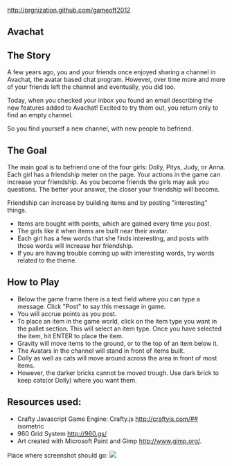 http://prgnization.github.com/gameoff2012

## Avachat

##  The Story

A few years ago, you and your friends once enjoyed sharing a channel in Avachat, the avatar based chat program.
However, over time more and more of your friends left the channel and eventually, you did too.

Today, when you checked your inbox you found an email describing the new features added to Avachat!
Excited to try them out, you return only to find an empty channel.

So you find yourself a new channel, with new people to befriend.   

##  The Goal

The main goal is to befriend one of the four girls: Dolly, Pitys, Judy, or Anna. 
Each girl has a friendship meter on the page. Your actions in the game can increase 
your friendship. As you become friends the girls may ask you questions. The better your answer, the
closer your friendship will become. 

Friendship can increase by building items and by posting "interesting" things.
* Items are bought with points, which are gained every time you post.
* The girls like it when items are built near their avatar.
* Each girl has a few words that she finds interesting, and posts with those words will increase her friendship.
* If you are having trouble coming up with interesting words, try words related to the theme.

##  How to Play
* Below the game frame there is a text field where you can type a message. Click "Post" to say this message in game.
* You will accrue points as you post. 
* To place an item in the game world, click on the item type you want in the pallet section. This will select an item type. 
 Once you have selected the item, hit ENTER to place the item.
* Gravity will move items to the ground, or to the top of an item below it. 
* The Avatars in the channel will stand in front of items built. 
* Dolly as well as cats will move around across the area in front of most items.
* However, the darker bricks cannot be moved trough. Use dark brick to keep cats(or Dolly) where you want them.

## Resources used:
* Crafty Javascript Game Engine: Crafty.js   http://craftyjs.com/## isometric
* 960 Grid System  http://960.gs/
* Art created with Microsoft Paint and Gimp  http://www.gimp.org/. 

Place where screenshot should go:
![](https://img.skitch.com/20121010x2ecpu95fi91us6hbfehg2dgit.png)

